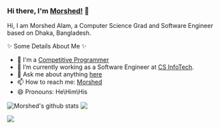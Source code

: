 ### Hi there, I'm [Morshed!](https://www.linkedin.com/in/morshed-seu) 👋

Hi, I am Morshed Alam, a Computer Science Grad and Software Engineer based on Dhaka, Bangladesh.

✨ Some Details About Me ✨

- 🤔 I'm a [Competitive Programmer](https://www.stopstalk.com/user/profile/Morshed_Alam_Raju)
- 🔭 I’m currently working as a Software Engineer at [CS InfoTech](http://www.csinfotechbd.com/).
- 💬 Ask me about anything [here](https://github.com/MorshedAlamRaju/MorshedAlamRaju/issues)
- 📫 How to reach me: [Morshed](https://www.linkedin.com/in/morshed-seu)
- 😄 Pronouns: He\Him\His

<a>
  <img align="center" src="https://github-readme-stats.anuraghazra1.vercel.app/api?username=MorshedAlamRaju&show_icons=true&include_all_commits=true&theme=material-palenight" alt="Morshed's github stats" />
</a>

<a>
  <!-- Change the `github-readme-stats.anuraghazra1.vercel.app` to `github-readme-stats.vercel.app`  -->
  <img align="center" src="https://github-readme-stats.anuraghazra1.vercel.app/api/top-langs/?username=MorshedAlamRaju&layout=compact&theme=material-palenight" />
</a>

![](https://komarev.com/ghpvc/?username=MorshedAlamRaju&color=blue)
